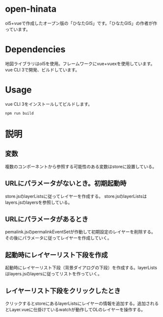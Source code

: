 # open-hinata
ol5+vueで作成したオープン版の「ひなたGIS」です。「ひなたGIS」の作者が作っています。
# Dependencies
地図ライブラリはol5を使用。フレームワークにvue+vuexを使用しています。vue CLI 3で開発、ビルドしています。
# Usage
vue CLI 3をインストールしてビルドします。
```
npm run build
```
# 説明
## 変数
複数のコンポーネントから参照する可能性のある変数はstoreに設置している。
## URLにパラメータがないとき。初期起動時
store.jsのlayerListsに従ってレイヤーを作成する。
store.jsのlayerListsはlayers.jsのlayersを参照している。
## URLにパラメータがあるとき
pemalink.jsのpermalinkEventSetが作動して初期設定のレイヤーを削除する。その後にパラメータに従ってレイヤーを作成していく。
## 起動時にレイヤーリスト下段を作成
起動時にレイヤーリスト下段（背景ダイアログの下段）を作成する。layerListsはlayers.jsのlayersに従ってリストを作っていく。
## レイヤーリスト下段をクリックしたとき
クリックするとstoreにあるlayerListsにレイヤーの情報を追加する。追加されるとLayer.vueに仕掛けているwatchが動作してOLのレイヤーを操作する。

